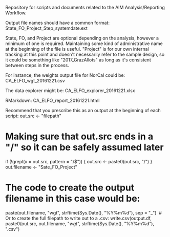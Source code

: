 Repository for scripts and documents related to the AIM Analysis/Reporting Workflow.

Output file names should have a common format:
  State_FO_Project_Step_systemdate.ext 

State, FO, and Project are optional depending on the analysis, however a minimum of one is required. Maintaining some kind of administrative name at the beginning of the file is useful. "Project" is for our own internal tracking at this point and doesn't necessarily refer to the sample design, so it could be something like "2017_GrazAllots" as long as it's consistent between steps in the process.

For instance, the weights output file for NorCal could be:
  CA_ELFO_wgt_20161221.csv

The data explorer might be: 
  CA_ELFO_explorer_20161221.xlsx

RMarkdown:
  CA_ELFO_report_20161221.html

Recommend that you prescribe this as an output at the beginning of each script:
  out.src <- "filepath"
  # Making sure that out.src ends in a "/" so it can be safely assumed later
  if (!grepl(x = out.src, pattern = "/$")) {
  out.src <- paste0(out.src, "/")
  }
  out.filename <- "Sate_FO_Project"
  # The code to create the output filename in this case would be:
  paste(out.filename, "wgt", strftime(Sys.Date(), "%Y%m%d"), sep = "_")
  # Or to create the full filepath to write out to a .csv:
  write.csv(output.df, paste0(out.src, out.filename, "_wgt_", strftime(Sys.Date(), "%Y%m%d"), ".csv")
